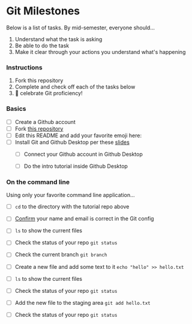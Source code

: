# Git Milestones

Below is a list of tasks. By mid-semester, everyone should...

1. Understand what the task is asking
1. Be able to do the task
1. Make it clear through your actions you understand what's happening


### Instructions

1. Fork this repository
1. Complete and check off each of the tasks below
1. 🙌  celebrate Git proficiency!


### Basics

- [ ] Create a Github account
- [ ] Fork [this repository](https://github.com/omundy/learn-git-milestones)
- [ ] Edit this README and add your favorite emoji here:
- [ ] Install Git and Github Desktop per these [slides](https://docs.google.com/presentation/d/1vtK6LoqwF4rQQZZy-ovuEgsYUwwMRXsqDVMOjAPSBt0/edit#slide=id.g9165d0d9fd_0_120)
  - [ ] Connect your Github account in Github Desktop 
  - [ ] Do the intro tutorial inside Github Desktop


### On the command line
Using only your favorite command line application...

- [ ] `cd` to the directory with the tutorial repo above
- [ ] [Confirm](https://docs.github.com/en/github/using-git/setting-your-username-in-git) your name and email is correct in the Git config
- [ ] `ls` to show the current files
- [ ] Check the status of your repo `git status` 
- [ ] Check the current branch `git branch`
- [ ] Create a new file and add some text to it `echo "hello" >> hello.txt`
- [ ] `ls` to show the current files
- [ ] Check the status of your repo `git status`
- [ ] Add the new file to the staging area `git add hello.txt`
- [ ] Check the status of your repo `git status`






